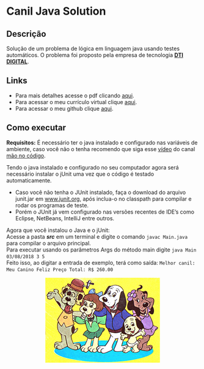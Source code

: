 # Canil Java Solution

## Descrição
Solução de um problema de lógica em linguagem java usando testes automáticos.
O problema foi proposto pela empresa de tecnologia **[DTI DIGITAL](https://www.dtidigital.com.br/)**.

## Links
- Para mais detalhes acesse o pdf clicando [aqui](https://drive.google.com/file/d/1Fljvvz29Gs0uOXgTkOuHooR7lJCpPwiD/view?usp=sharing).
- Para acessar o meu currículo virtual clique [aqui](https://www.linkedin.com/in/pierre-vieira/).
- Para acessar o meu github clique [aqui](https://github.com/PierreVieira).

## Como executar
**Requisitos:** É necessário ter o java instalado e configurado nas variáveis de ambiente, caso você não o tenha recomendo que siga esse [vídeo](https://youtu.be/00GDveAy8dA)
do canal [mão no código](https://www.youtube.com/channel/UCEeOZsBawGWSUieDaMQsDww).

Tendo o java instalado e configurado no seu computador agora será necessário instalar o jUnit uma vez que o código é testado automaticamente.

- Caso você não tenha o JUnit instalado, faça o download do arquivo junit.jar em www.junit.org, após inclua-o no classpath para compilar e rodar os programas de teste.
- Porém o JUnit já vem configurado nas versões recentes de IDE’s como Eclipse, NetBeans, IntelliJ entre outros.

Agora que você instalou o Java e o jUnit:<br>
Acesse a pasta ***src*** em um terminal e digite o comando `javac Main.java` para compilar o arquivo principal.<br>
Para executar usando os parâmetros Args do método main digite `java Main 03/08/2018 3 5`<br>
Feito isso, ao digitar a entrada de exemplo, terá como saída: 
`Melhor canil: Meu Canino Feliz Preço Total: R$ 260.00`<br>
<p align="center"><img src="midia/dogs_bipedes_menor.jpg" alt="Cachorros"></p>
